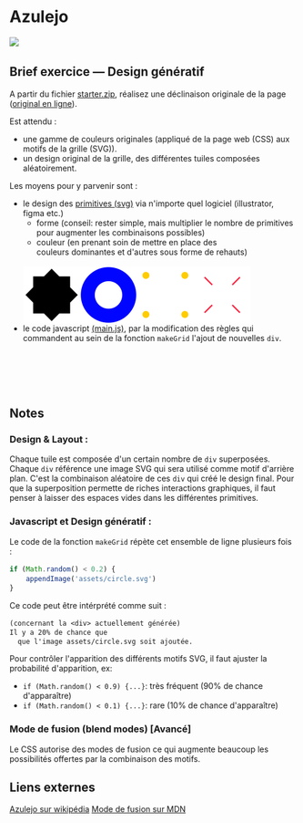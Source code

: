 # Azulejo

<image src='./azulejos.jpg' width='500'>

## Brief exercice — Design génératif

A partir du fichier [starter.zip](./starter.zip?raw=true), réalisez une déclinaison originale de la page ([original en ligne](https://jniac.github.io/education/javascript/azulejos/starter/)).

Est attendu : 
- une gamme de couleurs originales (appliqué de la page web (CSS) aux motifs de la grille (SVG)).
- un design original de la grille, des différentes tuiles composées aléatoirement.

Les moyens pour y parvenir sont :
- le design des [primitives (svg)](./starter/assets) via n'importe quel logiciel (illustrator, figma etc.)
	- forme (conseil: rester simple, mais multiplier le nombre de primitives pour augmenter les combinaisons possibles)
	- couleur (en prenant soin de mettre en place des couleurs dominantes et d'autres sous forme de rehauts)
  <br>
  <div style="display: flex; width: 100%">
	<img width="100px" src="starter/assets/bigstar.svg">
	<img width="100px" src="starter/assets/circle.svg">
	<img width="100px" src="starter/assets/four.svg">
	<img width="100px" src="starter/assets/redline-3.svg">
  </div>
- le code javascript [(main.js)](./starter/main.js#L56-L71), par la modification des règles qui commandent au sein de la fonction `makeGrid` l'ajout de nouvelles `div`.

<br><br><br><br>
## Notes
### Design & Layout :  
  Chaque tuile est composée d'un certain nombre de `div` superposées. Chaque `div` référence une image SVG qui sera utilisé comme motif d'arrière plan. C'est la combinaison aléatoire de ces `div` qui créé le design final. Pour que la superposition permette de riches interactions graphiques, il faut penser à laisser des espaces vides dans les différentes primitives.

### Javascript et Design génératif :  
Le code de la fonction `makeGrid` répète cet ensemble de ligne plusieurs fois : 
```javascript
if (Math.random() < 0.2) {
	appendImage('assets/circle.svg')
}
```
Ce code peut être intérprété comme suit :  
```
(concernant la <div> actuellement générée) 
Il y a 20% de chance que
  que l'image assets/circle.svg soit ajoutée.
```

Pour contrôler l'apparition des différents motifs SVG, il faut ajuster la probabilité d'apparition, ex:
- `if (Math.random() < 0.9) {...}`: très fréquent (90% de chance d'apparaître)
- `if (Math.random() < 0.1) {...}`: rare (10% de chance d'apparaître)

### Mode de fusion (blend modes) [Avancé]
Le CSS autorise des modes de fusion ce qui augmente beaucoup les possibilités offertes par la combinaison des motifs.

## Liens externes
[Azulejo sur wikipédia](https://en.wikipedia.org/wiki/Azulejo)
[Mode de fusion sur MDN](https://developer.mozilla.org/fr/docs/Web/CSS/mix-blend-mode)
